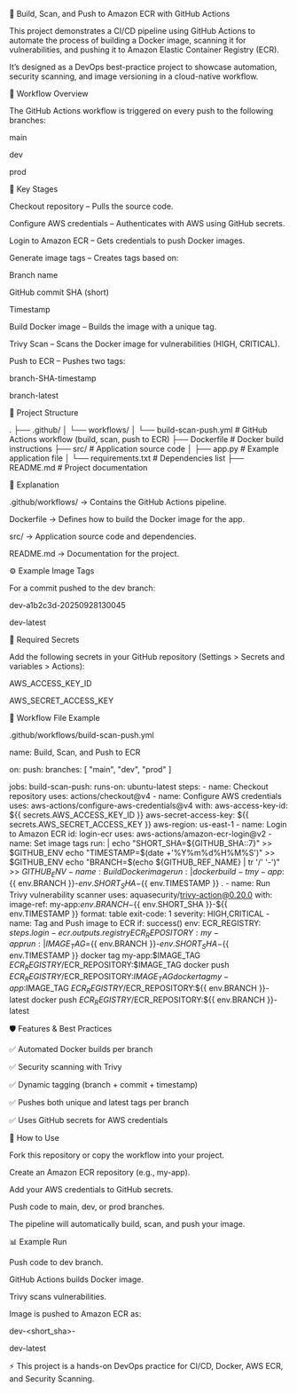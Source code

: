 🚀 Build, Scan, and Push to Amazon ECR with GitHub Actions

This project demonstrates a CI/CD pipeline using GitHub Actions to automate the process of building a Docker image, scanning it for vulnerabilities, and pushing it to Amazon Elastic Container Registry (ECR).

It’s designed as a DevOps best-practice project to showcase automation, security scanning, and image versioning in a cloud-native workflow.

📌 Workflow Overview

The GitHub Actions workflow is triggered on every push to the following branches:

main

dev

prod

🔄 Key Stages

Checkout repository – Pulls the source code.

Configure AWS credentials – Authenticates with AWS using GitHub secrets.

Login to Amazon ECR – Gets credentials to push Docker images.

Generate image tags – Creates tags based on:

Branch name

GitHub commit SHA (short)

Timestamp

Build Docker image – Builds the image with a unique tag.

Trivy Scan – Scans the Docker image for vulnerabilities (HIGH, CRITICAL).

Push to ECR – Pushes two tags:

branch-SHA-timestamp

branch-latest

📂 Project Structure

.
├── .github/
│   └── workflows/
│       └── build-scan-push.yml   # GitHub Actions workflow (build, scan, push to ECR)
├── Dockerfile                    # Docker build instructions
├── src/                          # Application source code
│   ├── app.py                    # Example application file
│   └── requirements.txt          # Dependencies list
├── README.md                     # Project documentation

🔎 Explanation

.github/workflows/ → Contains the GitHub Actions pipeline.

Dockerfile → Defines how to build the Docker image for the app.

src/ → Application source code and dependencies.

README.md → Documentation for the project.

⚙️ Example Image Tags

For a commit pushed to the dev branch:

dev-a1b2c3d-20250928130045

dev-latest

🔐 Required Secrets

Add the following secrets in your GitHub repository (Settings > Secrets and variables > Actions):

AWS_ACCESS_KEY_ID

AWS_SECRET_ACCESS_KEY

📂 Workflow File Example

.github/workflows/build-scan-push.yml

name: Build, Scan, and Push to ECR

on:
  push:
    branches: [ "main", "dev", "prod" ]

jobs:
  build-scan-push:
    runs-on: ubuntu-latest
    steps:
      - name: Checkout repository
        uses: actions/checkout@v4
      - name: Configure AWS credentials
        uses: aws-actions/configure-aws-credentials@v4
        with:
          aws-access-key-id: ${{ secrets.AWS_ACCESS_KEY_ID }}
          aws-secret-access-key: ${{ secrets.AWS_SECRET_ACCESS_KEY }}
          aws-region: us-east-1
      - name: Login to Amazon ECR
        id: login-ecr
        uses: aws-actions/amazon-ecr-login@v2
      - name: Set image tags
        run: |
          echo "SHORT_SHA=${GITHUB_SHA::7}" >> $GITHUB_ENV
          echo "TIMESTAMP=$(date +'%Y%m%d%H%M%S')" >> $GITHUB_ENV
          echo "BRANCH=$(echo ${GITHUB_REF_NAME} | tr '/' '-')" >> $GITHUB_ENV
      - name: Build Docker image
        run: |
          docker build -t my-app:${{ env.BRANCH }}-${{ env.SHORT_SHA }}-${{ env.TIMESTAMP }} .
      - name: Run Trivy vulnerability scanner
        uses: aquasecurity/trivy-action@0.20.0
        with:
          image-ref: my-app:${{ env.BRANCH }}-${{ env.SHORT_SHA }}-${{ env.TIMESTAMP }}
          format: table
          exit-code: 1
          severity: HIGH,CRITICAL
      - name: Tag and Push image to ECR
        if: success()
        env:
          ECR_REGISTRY: ${{ steps.login-ecr.outputs.registry }}
          ECR_REPOSITORY: my-app
        run: |
          IMAGE_TAG=${{ env.BRANCH }}-${{ env.SHORT_SHA }}-${{ env.TIMESTAMP }}
          docker tag my-app:$IMAGE_TAG $ECR_REGISTRY/$ECR_REPOSITORY:$IMAGE_TAG
          docker push $ECR_REGISTRY/$ECR_REPOSITORY:$IMAGE_TAG
          docker tag my-app:$IMAGE_TAG $ECR_REGISTRY/$ECR_REPOSITORY:${{ env.BRANCH }}-latest
          docker push $ECR_REGISTRY/$ECR_REPOSITORY:${{ env.BRANCH }}-latest

🛡 Features & Best Practices

✅ Automated Docker builds per branch

✅ Security scanning with Trivy

✅ Dynamic tagging (branch + commit + timestamp)

✅ Pushes both unique and latest tags per branch

✅ Uses GitHub secrets for AWS credentials

🚀 How to Use

Fork this repository or copy the workflow into your project.

Create an Amazon ECR repository (e.g., my-app).

Add your AWS credentials to GitHub secrets.

Push code to main, dev, or prod branches.

The pipeline will automatically build, scan, and push your image.

📊 Example Run

Push code to dev branch.

GitHub Actions builds Docker image.

Trivy scans vulnerabilities.

Image is pushed to Amazon ECR as:

dev-<short_sha>-<timestamp>

dev-latest

⚡ This project is a hands-on DevOps practice for CI/CD, Docker, AWS ECR, and Security Scanning.